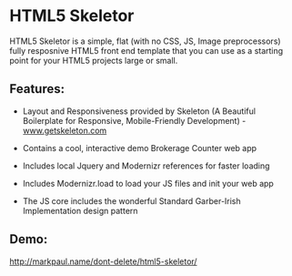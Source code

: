 HTML5 Skeletor
========================

HTML5 Skeletor is a simple, flat (with no CSS, JS, Image preprocessors) fully resposnive HTML5 front end template that you can use as a starting point for your HTML5 projects large or small.

Features:
----------

*  Layout and Responsiveness provided by Skeleton (A Beautiful Boilerplate for Responsive, Mobile-Friendly Development) - www.getskeleton.com

* Contains a cool, interactive demo Brokerage Counter web app

* Includes local Jquery and Modernizr references for faster loading

* Includes Modernizr.load to load your JS files and init your web app

* The JS core includes the wonderful Standard Garber-Irish Implementation design pattern
 

Demo:
----------
http://markpaul.name/dont-delete/html5-skeletor/
